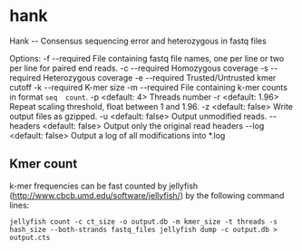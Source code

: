 # hank
Hank -- Consensus sequencing error and heterozygous in fastq files

Options:
 -f <file>     --required
   File containing fastq file names, one per line or
   two per line for paired end reads.
 -c <num>      --required
   Homozygous coverage
 -s <num>      --required
   Heterozygous coverage
 -e <num>      --required
   Trusted/Untrusted kmer cutoff
 -k <num>      --required
   K-mer size
 -m <file>     --required
   File containing k-mer counts in format `seq  count`.
 -p <num>      <default: 4>
   Threads number
 -r <num>      <default: 1.96>
   Repeat scaling threshold, float between 1 and 1.96.
 -z            <default: false>
   Write output files as gzipped.
 -u            <default: false>
   Output unmodified reads.
 --headers     <default: false>
   Output only the original read headers
 --log         <default: false>
   Output a log of all modifications into *.log

## Kmer count
k-mer frequencies can be fast counted by jellyfish (http://www.cbcb.umd.edu/software/jellyfish/) by the following command lines:

``
jellyfish count -c ct_size -o output.db -m kmer_size -t threads -s hash_size --both-strands fastq_files
jellyfish dump -c output.db > output.cts
``

